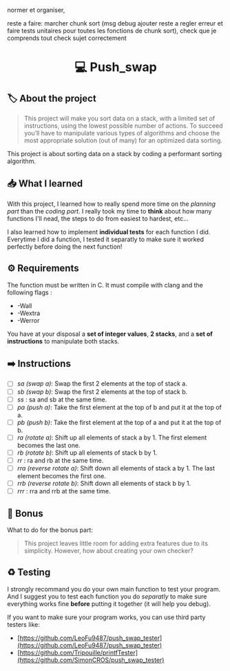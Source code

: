 normer et organiser, 

reste a faire: marcher chunk sort (msg debug ajouter reste a regler erreur et faire tests unitaires pour toutes les fonctions de chunk sort), check que je comprends tout
check sujet correctement

<h1 align="center"> 💻 <strong>Push_swap</strong> </h1>

## 🏷️ **About the project**
> This project will make you sort data on a stack, with a limited set of instructions, using the lowest possible number of actions. To succeed you’ll have to manipulate various types of algorithms and choose the most appropriate solution (out of many) for an optimized data sorting.

This project is about sorting data on a stack by coding a performant sorting algorithm.

## 📥 **What I learned**
With this project, I learned how to really spend more time on the *planning part* than the *coding part*. I really took my time to **think** about how many functions I'll nead, the steps to do from easiest to hardest, etc...

I also learned how to implement **individual tests** for each function I did. Everytime I did a function, I tested it separatly to make sure it worked perfectly before doing the next function!

## ⚙️ **Requirements**
The function must be written in C. It must compile with clang and the following flags :
- -Wall
- -Wextra
- -Werror

You have at your disposal a **set of integer values**, **2 stacks**, and a **set of instructions** to manipulate both stacks.

## ➡️ **Instructions**
- [ ] *sa (swap a)*: Swap the first 2 elements at the top of stack a.
- [ ] *sb (swap b)*: Swap the first 2 elements at the top of stack b.
- [ ] *ss* : sa and sb at the same time.
- [ ] *pa (push a)*: Take the first element at the top of b and put it at the top of a.
- [ ] *pb (push b)*: Take the first element at the top of a and put it at the top of b.
- [ ] *ra (rotate a)*: Shift up all elements of stack a by 1. The first element becomes the last one.
- [ ] *rb (rotate b)*: Shift up all elements of stack b by 1.
- [ ] *rr* : ra and rb at the same time.
- [ ] *rra (reverse rotate a)*: Shift down all elements of stack a by 1. The last element becomes the first one.
- [ ] *rrb (reverse rotate b)*: Shift down all elements of stack b by 1.
- [ ] *rrr* : rra and rrb at the same time.

## 📍 **Bonus**
What to do for the bonus part:
> This project leaves little room for adding extra features due to its simplicity. However, how about creating your own checker?

## ♻️ **Testing**
I strongly recommand you do your own main function to test your program. And I suggest you to test each function you do *separatly* to make sure everything works fine **before** putting it together (it will help you debug).

If you want to make sure your program works, you can use third party testers like:
- [https://github.com/LeoFu9487/push_swap_tester](https://github.com/LeoFu9487/push_swap_tester)
- [https://github.com/Tripouille/printfTester](https://github.com/SimonCROS/push_swap_tester)
